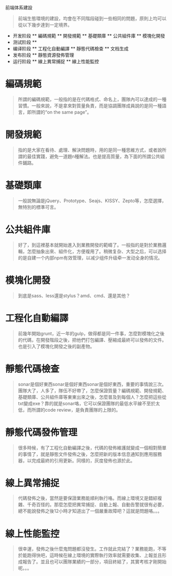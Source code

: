 前端体系建設

> 前端生態環境的建設，均會在不同階段碰到一些相同的問題，原則上均可以從以下幾步達到一定境界。

* 开发阶段
** 編碼規範
** 開發規範
** 基礎類庫
** 公共組件庫
** 模塊化開發
* 测试阶段
** 
* 编译阶段
** 工程化自動編譯
** 靜態代碼檢查
** 文档生成
* 发布阶段
** 靜態資源發佈管理
* 运行阶段
** 線上異常捕捉
** 線上性能監控

# 編碼規範

> 所謂的編碼規範，一般指的是在代碼格式、命名上，團隊內可以達成的一種習慣。一般來說，不是拿來對質量負責，而是協調團隊成員說的是同一種語言，即所謂的“on the same page”。

# 開發規範

> 指的是大家在看待、處理、解決問題時，用的是同一種思維方式，或者說所謂的最佳實踐，避免一道題n種解法。也是提高質量，為下面的所謂公共組件鋪路。

# 基礎類庫

> 一般說無論是jQuery、Prototype、Seajs、KISSY、Zepto等，怎麼選擇，無特別的標準可言。

# 公共組件庫

> 好了，到這裡基本就開始進入到業務開發的範疇了。一般指的是對於業務邏輯，怎麼抽象出來、組件化，方便複用了。稍微复杂、大型之后，可以选择的是自建一个内部npm有效管理，以减少组件升级牵一发动全身的情况。

# 模塊化開發

> 到底是sass、less還是stylus？amd、cmd、還是其他？

# 工程化自動編譯

> 前幾年開始grunt，近一年的gulp，做得都是同一件事，怎麼對模塊化之後的代碼，在開發階段之後，把他們打包編譯、壓縮成最終可以發佈的文件。也是引入了模塊化開發之後的副產物。

# 靜態代碼檢查

> sonar是個好東西sonar是個好東西sonar是個好東西，重要的事情說三次。團隊大了，人多了，隊伍不好帶了，怎麼保證質量？編碼規範、開發規範、基礎類庫、公共組件庫等東東出來之後，怎麼普及到每個人？怎麼把這些從txt變成exe？靠的就是sonar咯，它可以保證團隊的最低水平線不至於太低，而所謂的code review，是負責團隊的上限的。

# 靜態代碼發佈管理

> 很多時候，有了工程化自動編譯之後，代碼的發佈維護就變成一個相對簡單的事情了，就是靜態文件發佈之後，怎麼把新的版本信息通知到應用服務器，以完成最終的引用更新。同樣的，灰度發佈也源於此。

# 線上異常捕捉

> 代碼發佈之後，當然是要保證業務能順利執行咯。而線上環境又是錯綜複雜、千奇百怪的。那麼怎麼把異常捕捉、自動上報、自動告警就很有必要，總不能說發佈之後12小時才知道出了一個嚴重故障吧？這就是問題咯。。。

# 線上性能監控

> 很幸運，發佈之後什麼鬼問題都沒發生。工作就此完結了？業務能跑，不等於能跑得快吧，這時候在線上環境的實際執行效率就需要收集、上報並且形成報告了。並且也可以團隊業績的一部分，項目終結了，其實考核才剛開始呢。。。
